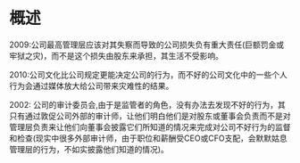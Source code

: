 # 概述
2009:公司最高管理层应该对其失察而导致的公司损失负有重大责任(巨额罚金或牢狱之灾)，而不是这个损失由股东来承担，其生活不受影响。

2010:公司文化比公司规定更能决定公司的行为，而不好的公司文化中的一些个人行为会通过媒体放大给公司带来灾难性的结果。

2002: 公司的审计委员会,由于是监管者的角色，没有办法去发现不好的行为，其只有通过敦促公司外部的审计师，让他们明白他们是对股东或董事会负责而不是对管理层负责来让他们向董事会披露它们所知道的情况来完成对公司不好行为的监督和检查(现实中很多外部审计师，由于职位和薪酬受CEO或CFO支配，会默默姑息管理层的行为，不如实披露他们知道的情况)。